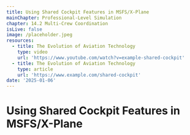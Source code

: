 ```yaml
---
title: Using Shared Cockpit Features in MSFS/X-Plane
mainChapter: Professional-Level Simulation
chapter: 14.2 Multi-Crew Coordination
isLive: false
image: /placeholder.jpeg
resources:
  - title: The Evolution of Aviation Technology
    type: video
    url: 'https://www.youtube.com/watch?v=example-shared-cockpit'
  - title: The Evolution of Aviation Technology
    type: article
    url: 'https://www.example.com/shared-cockpit'
date: '2025-01-06'
---
```


# Using Shared Cockpit Features in MSFS/X-Plane
